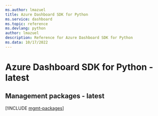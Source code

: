 ```yaml
---
ms.author: lmazuel
title: Azure Dashboard SDK for Python
ms.service: dashboard
ms.topic: reference
ms.devlang: python
author: lmazuel
description: Reference for Azure Dashboard SDK for Python
ms.data: 10/17/2022
---
```

# Azure Dashboard SDK for Python - latest

## Management packages - latest
[!INCLUDE [mgmt-packages](dashboard-mgmt-index.md)]